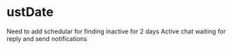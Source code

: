 # ustDate

Need to add schedular for finding inactive for 2 days
Active chat waiting for reply and send notifications
